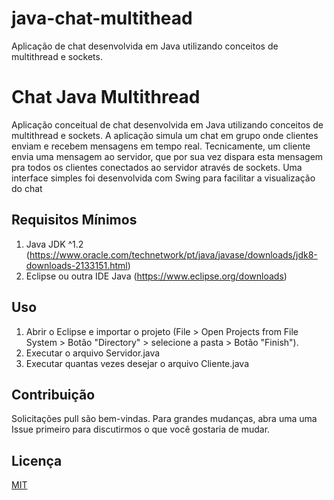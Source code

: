 # java-chat-multithead
Aplicação de chat desenvolvida em Java utilizando conceitos de multithread e sockets.

# Chat Java Multithread

Aplicação conceitual de chat desenvolvida em Java utilizando conceitos de multithread e sockets. A aplicação simula um chat em grupo onde clientes enviam e recebem mensagens em tempo real. Tecnicamente, um cliente envia uma mensagem ao servidor, que por sua vez dispara esta mensagem pra todos os clientes conectados ao servidor através de sockets. Uma interface simples foi desenvolvida com Swing para facilitar a visualização do chat

## Requisitos Mínimos

1. Java JDK ^1.2 (https://www.oracle.com/technetwork/pt/java/javase/downloads/jdk8-downloads-2133151.html)
2. Eclipse ou outra IDE Java (https://www.eclipse.org/downloads)

## Uso

1. Abrir o Eclipse e importar o projeto (File > Open Projects from File System > Botão "Directory" > selecione a pasta > Botão "Finish").
2. Executar o arquivo Servidor.java
3. Executar quantas vezes desejar o arquivo Cliente.java

## Contribuição
Solicitações pull são bem-vindas. Para grandes mudanças, abra uma uma Issue primeiro para discutirmos o que você gostaria de mudar.

## Licença
[MIT](https://github.com/caiodeambrosio/java-chat-multithread/blob/master/LICENSE.txt)

